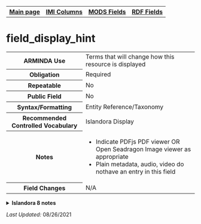 <!DOCTYPE html>
<html>

<body>
<table style="width:100%">
  <tr>
    <th><a href="index.md">Main page</a></th>
	<th><a href="IMI.md">IMI Columns</a></th>
    <th><a href="MODS.md">MODS Fields</a></th>
    <th><a href="RDF.md">RDF Fields</a></th>
  </tr>
</table>

<h1>field_display_hint</h1>
<table>
<tr>
	<th>ARMINDA Use</th>
	<td>Terms that will change how this resource is displayed</td>
</tr>
<tr>
	<th>Obligation</th>
	<td>Required</td>
</tr>
<tr>
	<th>Repeatable</th>
	<td>No</td>
</tr>
<tr>
	<th>Public Field</th>
	<td>No</td>
</tr>
<tr>
	<th>Syntax/Formatting</th>
	<td>Entity Reference/Taxonomy</td>
</tr>
<tr>
	<th>Recommended Controlled Vocabulary</th>
	<td>Islandora Display</td>
</tr>
<tr>
	<th>Notes</th>
	<td>
		<ul>
			<li>Indicate PDFjs PDF viewer OR Open Seadragon Image viewer as appropriate</li>
			<li>Plain metadata, audio, video do nothave an entry in this field</li>
		</ul>
	</td>
</tr>
<tr>
	<th>Field Changes</th>
	<td>N/A</td>
</tr>
</table>
<details>
		<summary><b>Islandora 8 notes</b></summary>
			<table>
				<tr>
					<th><i>Note</i>
					<th><i>Type of field</i>
					<th><i>Max Length/Repeatability</i>
					<th><i>Type of Item Reference/Vocabulary</i>
				</tr>
				<tr>
					<td>Default Field</td>
					<td>Entity Reference</td>
					<td>Limited (1)</td>
					<td>Taxonomy Term / Islandora Display</td>
				</tr>
			</table>
</details>
<p><i>Last Updated: </i>08/26/2021</p>
</body>
</html>